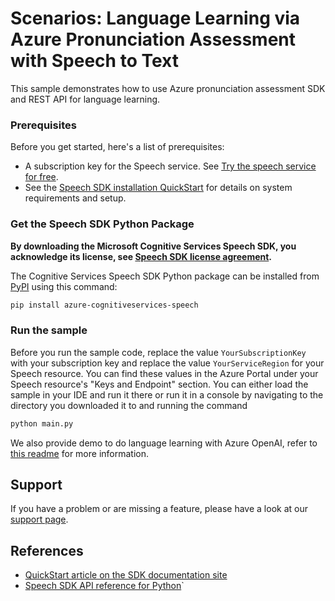 # Scenarios: Language Learning via Azure Pronunciation Assessment with Speech to Text

This sample demonstrates how to use Azure pronunciation assessment SDK and REST API for language learning.

### Prerequisites

Before you get started, here's a list of prerequisites:

* A subscription key for the Speech service. See [Try the speech service for free](https://docs.microsoft.com/azure/cognitive-services/speech-service/get-started).
* See the [Speech SDK installation QuickStart](https://learn.microsoft.com/azure/ai-services/speech-service/quickstarts/setup-platform?pivots=programming-language-python) for details on system requirements and setup.

### Get the Speech SDK Python Package

**By downloading the Microsoft Cognitive Services Speech SDK, you acknowledge its license, see [Speech SDK license agreement](https://aka.ms/csspeech/license).**

The Cognitive Services Speech SDK Python package can be installed from [PyPI](https://pypi.org/) using this command:

```sh
pip install azure-cognitiveservices-speech
```

### Run the sample

Before you run the sample code, replace the value `YourSubscriptionKey` with your subscription key and
replace the value `YourServiceRegion` for your Speech resource. You can find these values in the Azure Portal under your Speech resource's "Keys and Endpoint" section.
You can either load the sample in your IDE and run it there or run it in a console by navigating to the directory you downloaded it to and running the command

```sh
python main.py
```

We also provide demo to do language learning with Azure OpenAI, refer to [this readme](chatting/README.md) for more information.

## Support

If you have a problem or are missing a feature, please have a look at our [support page](https://docs.microsoft.com/azure/cognitive-services/speech-service/support).

## References

* [QuickStart article on the SDK documentation site](https://learn.microsoft.com/en-us/azure/ai-services/speech-service/how-to-pronunciation-assessment?pivots=programming-language-python)
* [Speech SDK API reference for Python](https://aka.ms/csspeech/pythonref)`